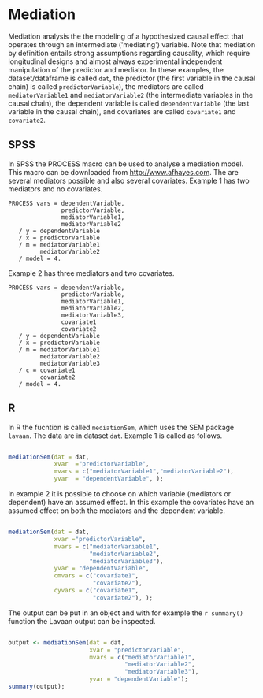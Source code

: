 # Mediation

Mediation analysis the the modeling of a hypothesized causal effect that operates through an intermediate ('mediating') variable. Note that mediation by definition entails strong assumptions regarding causality, which require longitudinal designs and almost always experimental independent manipulation of the predictor and mediator. In these examples, the dataset/dataframe is called `dat`, the predictor (the first variable in the causal chain) is called `predictorVariable`), the mediators are called `mediatorVariable1` and `mediatorVariable2` (the intermediate variables in the causal chain), the dependent variable is called `dependentVariable` (the last variable in the causal chain), and covariates are called `covariate1` and `covariate2`.

## SPSS

In SPSS the PROCESS macro can be used to analyse a mediation model. This macro can be downloaded from http://www.afhayes.com. The are several mediators possible and also several covariates. Example 1 has two mediators and no covariates.

```
PROCESS vars = dependentVariable,
               predictorVariable,
               mediatorVariable1,
               mediatorVariable2
   / y = dependentVariable
   / x = predictorVariable
   / m = mediatorVariable1
         mediatorVariable2
   / model = 4.

```

Example 2 has three mediators and two covariates.

```
PROCESS vars = dependentVariable,
               predictorVariable,
               mediatorVariable1,
               mediatorVariable2,
               mediatorVariable3,
               covariate1
               covariate2
   / y = dependentVariable 
   / x = predictorVariable 
   / m = mediatorVariable1
         mediatorVariable2
         mediatorVariable3
   / c = covariate1
         covariate2
   / model = 4.

```

## R

In R the fucntion is called `mediationSem`, which uses the SEM package `lavaan`. The data are in dataset `dat`. Example 1 is called as follows.

```r

mediationSem(dat = dat, 
             xvar  ="predictorVariable", 
             mvars = c("mediatorVariable1","mediatorVariable2"), 
             yvar  = "dependentVariable", );
```

In example 2 it is possible to choose on which variable (mediators or dependent) have an assumed effect. In this example the covariates have an assumed effect on both the mediators and the dependent variable.

```r

mediationSem(dat = dat, 
             xvar ="predictorVariable", 
             mvars = c("mediatorVariable1",
                       "mediatorVariable2",
                       "mediatorVariable3"), 
             yvar = "dependentVariable", 
             cmvars = c("covariate1",
                        "covariate2"), 
             cyvars = c("covariate1",
                        "covariate2"), );
```

The output can be put in an object and with for example the `r summary()` function the Lavaan output can be inspected.

```r

output <- mediationSem(dat = dat, 
                       xvar = "predictorVariable", 
                       mvars = c("mediatorVariable1",
                                 "mediatorVariable2",
                                 "mediatorVariable3"), 
                       yvar = "dependentVariable");
summary(output);
```
